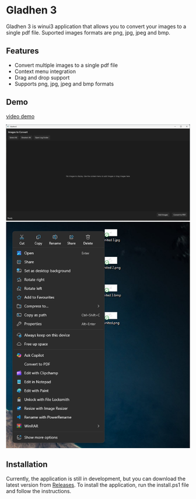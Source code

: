 # Gladhen 3
Gladhen 3 is winui3 application that allows you to convert your images to a single pdf file. Suported images formats are png, jpg, jpeg and bmp.

## Features
- Convert multiple images to a single pdf file
- Context menu integration
- Drag and drop support
- Supports png, jpg, jpeg and bmp formats

## Demo
[video demo](https://vimeo.com/1100946157)

![](Assets/dashboard.png)
![](Assets/contextmenu.png)

## Installation
Currently, the application is still in development, but you can download the latest version from [Releases](https://github.com/armiaab/Gladhen3/releases).
To install the application, run the install.ps1 file and follow the instructions.
